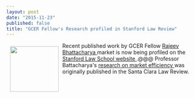 ```yaml
---
layout: post
date: "2015-11-23"
published: false
title: "GCER Fellow's Research profiled in Stanford Law Review"
---
```




<img style="float: left; width: 128px; height: 120px; margin: 10px;" src="{{ site.baseurl }}/assets/images/mayda-anna-maria.jpg" /> 
<p> Recent published work by  GCER Fellow  <a href="http://faculty.georgetown.edu/amm223/"> Rajeev Bhattacharya </a> market is now being profiled on the   <a href="http://securities.stanford.edu/resources-academic.html">  Stanford Law School website  </a>.@@@  Professor Battacharya's  <a href="http://securities.stanford.edu/academic-articles/20151007-arbitrage-risk-and-market-efficiency-applications-to-securities-class-actions.pdf" >   research on market efficiency </a> was originally published in the Santa Clara Law Review.   </p>

